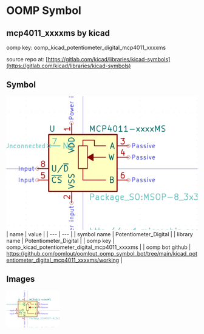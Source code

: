 # OOMP Symbol  
## mcp4011_xxxxms  by kicad  
  
oomp key: oomp_kicad_potentiometer_digital_mcp4011_xxxxms  
  
source repo at: [https://gitlab.com/kicad/libraries/kicad-symbols](https://gitlab.com/kicad/libraries/kicad-symbols)  
## Symbol  
  
[![working.png](working_600.png)](working.png)  
| name | value | 
| --- | --- | 
| symbol name | Potentiometer_Digital | 
| library name | Potentiometer_Digital | 
| oomp key | oomp_kicad_potentiometer_digital_mcp4011_xxxxms | 
| oomp bot github | https://github.com/oomlout/oomlout_oomp_symbol_bot/tree/main/kicad_potentiometer_digital_mcp4011_xxxxms/working | 
## Images  
  
[![working.png](working_140.png)](working.png)  
